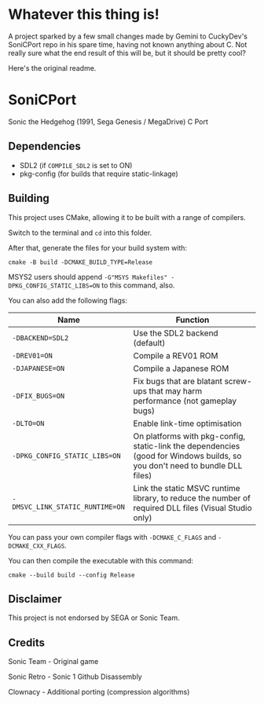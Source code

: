 # Whatever this thing is!
A project sparked by a few small changes made by Gemini to CuckyDev's SoniCPort repo in his spare time, having not known anything about C. Not really sure what the end result of this will be, but it should be pretty cool?

Here's the original readme.

# SoniCPort

Sonic the Hedgehog (1991, Sega Genesis / MegaDrive) C Port

## Dependencies

* SDL2 (if `COMPILE_SDL2` is set to ON)
* pkg-config (for builds that require static-linkage)

## Building

This project uses CMake, allowing it to be built with a range of compilers.

Switch to the terminal and `cd` into this folder.

After that, generate the files for your build system with:
```
cmake -B build -DCMAKE_BUILD_TYPE=Release
```

MSYS2 users should append `-G"MSYS Makefiles" -DPKG_CONFIG_STATIC_LIBS=ON` to this command, also.

You can also add the following flags:

Name | Function
--------|--------
`-DBACKEND=SDL2` | Use the SDL2 backend (default)
`-DREV01=ON` | Compile a REV01 ROM
`-DJAPANESE=ON` | Compile a Japanese ROM
`-DFIX_BUGS=ON` | Fix bugs that are blatant screw-ups that may harm performance (not gameplay bugs)
`-DLTO=ON` | Enable link-time optimisation
`-DPKG_CONFIG_STATIC_LIBS=ON` | On platforms with pkg-config, static-link the dependencies (good for Windows builds, so you don't need to bundle DLL files)
`-DMSVC_LINK_STATIC_RUNTIME=ON` | Link the static MSVC runtime library, to reduce the number of required DLL files (Visual Studio only)

You can pass your own compiler flags with `-DCMAKE_C_FLAGS` and `-DCMAKE_CXX_FLAGS`.

You can then compile the executable with this command:

```
cmake --build build --config Release
```

## Disclaimer

This project is not endorsed by SEGA or Sonic Team.

## Credits

Sonic Team - Original game

Sonic Retro - Sonic 1 Github Disassembly

Clownacy - Additional porting (compression algorithms)
